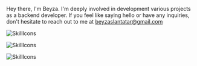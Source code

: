 Hey there, I'm Beyza. I'm deeply involved in development various projects as a backend developer. If you feel like saying hello or have any inquiries, don't hesitate to reach out to me at beyzaslantatar@gmail.com

![SkillIcons](https://skillicons.dev/icons?i=cs,dotnet,firebase,cpp,java,linux,visualstudio,azure,bash,c,codepen,eclipse,npm)

![SkillIcons](https://skillicons.dev/icons?i=js,html,css,bootstrap,vscode,jquery)

![SkillIcons](https://skillicons.dev/icons?i=git,linkedin,arduino,discord,github,gmail,windows)
